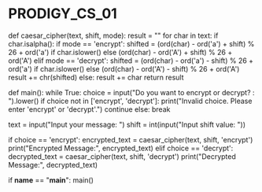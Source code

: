 # PRODIGY_CS_01
def caesar_cipher(text, shift, mode):
  result = ""
  for char in text:
      if char.isalpha():
          if mode == 'encrypt':
              shifted = (ord(char) - ord('a') + shift) % 26 + ord('a') if char.islower() else (ord(char) - ord('A') + shift) % 26 + ord('A')
          elif mode == 'decrypt':
              shifted = (ord(char) - ord('a') - shift) % 26 + ord('a') if char.islower() else (ord(char) - ord('A') - shift) % 26 + ord('A')
          result += chr(shifted)
      else:
          result += char
  return result

def main():
  while True:
      choice = input("Do you want to encrypt or decrypt? : ").lower()
      if choice not in ['encrypt', 'decrypt']:
          print("Invalid choice. Please enter 'encrypt' or 'decrypt'.")
          continue
      else:
          break

  text = input("Input your message: ")
  shift = int(input("Input shift value: "))

  if choice == 'encrypt':
      encrypted_text = caesar_cipher(text, shift, 'encrypt')
      print("Encrypted Message:", encrypted_text)
  elif choice == 'decrypt':
      decrypted_text = caesar_cipher(text, shift, 'decrypt')
      print("Decrypted Message:", decrypted_text)

if __name__ == "__main__":
  main()
